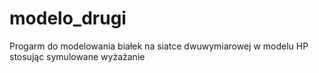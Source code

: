 # modelo_drugi
Progarm do modelowania białek na siatce dwuwymiarowej w modelu HP stosując symulowane wyżażanie
